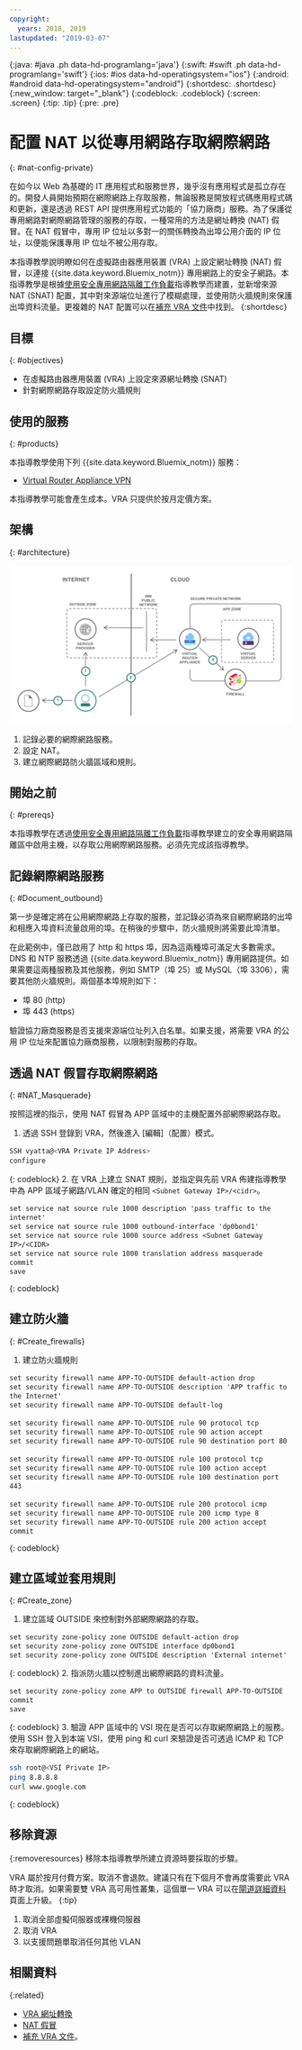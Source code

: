 ```yaml
---
copyright:
  years: 2018, 2019
lastupdated: "2019-03-07"
---
```


{:java: #java .ph data-hd-programlang='java'}
{:swift: #swift .ph data-hd-programlang='swift'}
{:ios: #ios data-hd-operatingsystem="ios"}
{:android: #android data-hd-operatingsystem="android"}
{:shortdesc: .shortdesc}
{:new_window: target="_blank"}
{:codeblock: .codeblock}
{:screen: .screen}
{:tip: .tip}
{:pre: .pre}

# 配置 NAT 以從專用網路存取網際網路
{: #nat-config-private}

在如今以 Web 為基礎的 IT 應用程式和服務世界，幾乎沒有應用程式是孤立存在的。開發人員開始預期在網際網路上存取服務，無論服務是開放程式碼應用程式碼和更新，還是透過 REST API 提供應用程式功能的「協力廠商」服務。為了保護從專用網路對網際網路管理的服務的存取，一種常用的方法是網址轉換 (NAT) 假冒。在 NAT 假冒中，專用 IP 位址以多對一的關係轉換為出埠公用介面的 IP 位址，以便能保護專用 IP 位址不被公用存取。  

本指導教學說明瞭如何在虛擬路由器應用裝置 (VRA) 上設定網址轉換 (NAT) 假冒，以連接 {{site.data.keyword.Bluemix_notm}} 專用網路上的安全子網路。本指導教學是根據[使用安全專用網路隔離工作負載](https://{DomainName}/docs/tutorials?topic=solution-tutorials-secure-network-enclosure#secure-network-enclosure)指導教學而建置，並新增來源 NAT (SNAT) 配置，其中對來源端位址進行了模糊處理，並使用防火牆規則來保護出埠資料流量。更複雜的 NAT 配置可以在[補充 VRA 文件]( https://{DomainName}/docs/infrastructure/virtual-router-appliance?topic=virtual-router-appliance-supplemental-vra-documentation#supplemental-vra-documentation)中找到。
{:shortdesc}

## 目標
{: #objectives}

-	在虛擬路由器應用裝置 (VRA) 上設定來源網址轉換 (SNAT)
-	針對網際網路存取設定防火牆規則

## 使用的服務
{: #products}

本指導教學使用下列 {{site.data.keyword.Bluemix_notm}} 服務： 

* [Virtual Router Appliance VPN](https://{DomainName}/docs/infrastructure/virtual-router-appliance?topic=virtual-router-appliance-about-the-vra#virtual-private-network-vpn-gateway)

本指導教學可能會產生成本。VRA 只提供於按月定價方案。

## 架構
{: #architecture}

<p style="text-align: center;">

  ![架構](images/solution35-nat-config-private/vra-nat.png)
</p>

1.	記錄必要的網際網路服務。
2.	設定 NAT。
3.	建立網際網路防火牆區域和規則。

## 開始之前
{: #prereqs}

本指導教學在透過[使用安全專用網路隔離工作負載](https://{DomainName}/docs/tutorials?topic=solution-tutorials-secure-network-enclosure#secure-network-enclosure)指導教學建立的安全專用網路隔離區中啟用主機，以存取公用網際網路服務。必須先完成該指導教學。 

## 記錄網際網路服務
{: #Document_outbound}

第一步是確定將在公用網際網路上存取的服務，並記錄必須為來自網際網路的出埠和相應入埠資料流量啟用的埠。在稍後的步驟中，防火牆規則將需要此埠清單。 

在此範例中，僅已啟用了 http 和 https 埠，因為這兩種埠可滿足大多數需求。DNS 和 NTP 服務透過 {{site.data.keyword.Bluemix_notm}} 專用網路提供。如果需要這兩種服務及其他服務，例如 SMTP（埠 25）或 MySQL（埠 3306），需要其他防火牆規則。兩個基本埠規則如下：

-	埠 80 (http)
-	埠 443 (https)

驗證協力廠商服務是否支援來源端位址列入白名單。如果支援，將需要 VRA 的公用 IP 位址來配置協力廠商服務，以限制對服務的存取。 


## 透過 NAT 假冒存取網際網路 
{: #NAT_Masquerade}

按照這裡的指示，使用 NAT 假冒為 APP 區域中的主機配置外部網際網路存取。 

1.	透過 SSH 登錄到 VRA，然後進入 \[編輯\]（配置）模式。
   ```bash
   SSH vyatta@<VRA Private IP Address>
   configure
   ```
   {: codeblock}
2.	在 VRA 上建立 SNAT 規則，並指定與先前 VRA 佈建指導教學中為 APP 區域子網路/VLAN 確定的相同 `<Subnet Gateway IP>/<cidr>`。 
   ```
   set service nat source rule 1000 description 'pass traffic to the internet'
   set service nat source rule 1000 outbound-interface 'dp0bond1'
   set service nat source rule 1000 source address <Subnet Gateway IP>/<CIDR>
   set service nat source rule 1000 translation address masquerade
   commit
   save
   ```
   {: codeblock}

## 建立防火牆
{: #Create_firewalls}

1.	建立防火牆規則 
   ```
   set security firewall name APP-TO-OUTSIDE default-action drop
   set security firewall name APP-TO-OUTSIDE description 'APP traffic to the Internet'
   set security firewall name APP-TO-OUTSIDE default-log

   set security firewall name APP-TO-OUTSIDE rule 90 protocol tcp
   set security firewall name APP-TO-OUTSIDE rule 90 action accept
   set security firewall name APP-TO-OUTSIDE rule 90 destination port 80

   set security firewall name APP-TO-OUTSIDE rule 100 protocol tcp
   set security firewall name APP-TO-OUTSIDE rule 100 action accept
   set security firewall name APP-TO-OUTSIDE rule 100 destination port 443

   set security firewall name APP-TO-OUTSIDE rule 200 protocol icmp
   set security firewall name APP-TO-OUTSIDE rule 200 icmp type 8
   set security firewall name APP-TO-OUTSIDE rule 200 action accept
   commit
   ```
   {: codeblock}

## 建立區域並套用規則
{: #Create_zone}

1.	建立區域 OUTSIDE 來控制對外部網際網路的存取。
   ```
   set security zone-policy zone OUTSIDE default-action drop
   set security zone-policy zone OUTSIDE interface dp0bond1
   set security zone-policy zone OUTSIDE description 'External internet'
   ```
   {: codeblock}
2.	指派防火牆以控制進出網際網路的資料流量。
   ```
   set security zone-policy zone APP to OUTSIDE firewall APP-TO-OUTSIDE 
   commit
   save
   ```
   {: codeblock}
3.	驗證 APP 區域中的 VSI 現在是否可以存取網際網路上的服務。使用 SSH 登入到本端 VSI，使用 ping 和 curl 來驗證是否可透過 ICMP 和 TCP 來存取網際網路上的網站。  
   ```bash
   ssh root@<VSI Private IP>
   ping 8.8.8.8
   curl www.google.com
   ```
   {: codeblock}

## 移除資源
{:removeresources}
移除本指導教學所建立資源時要採取的步驟。 

VRA 屬於按月付費方案。取消不會退款。建議只有在下個月不會再度需要此 VRA 時才取消。如果需要雙 VRA 高可用性叢集，這個單一 VRA 可以在[閘道詳細資料](https://{DomainName}/classic/network/gatewayappliances)頁面上升級。
{:tip}  

1. 取消全部虛擬伺服器或裸機伺服器
2. 取消 VRA
3. 以支援問題單取消任何其他 VLAN 

## 相關資料
{:related}

-	[VRA 網址轉換]( https://{DomainName}/docs/infrastructure/virtual-router-appliance?topic=virtual-router-appliance-about-the-vra#network-address-translation-nat-) 
-	[NAT 假冒]( https://{DomainName}/docs/infrastructure/virtual-router-appliance?topic=virtual-router-appliance-setting-up-nat-rules-on-vyatta-5400#one-to-many-nat-rule-masquerade-)
-	[補充 VRA 文件]( https://{DomainName}/docs/infrastructure/virtual-router-appliance?topic=virtual-router-appliance-supplemental-vra-documentation#supplemental-vra-documentation)。

